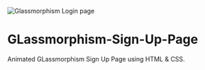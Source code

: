 ![Glassmorphism Login page](https://github.com/creatoraashu/GLassmorphism-Sign-Up-Page/assets/130897584/7ada9bfa-cdf5-403c-88a2-94fcfb38f556)
# GLassmorphism-Sign-Up-Page
Animated GLassmorphism Sign Up Page using HTML &amp; CSS.
